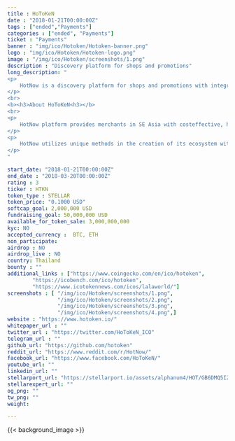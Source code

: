 ```yaml
---
title : HoToKeN
date : "2018-01-21T00:00:00Z"
tags : ["ended","Payments"]
categories : ["ended", "Payments"]
ticket : "Payments"
banner : "img/ico/Hotoken/Hotoken-banner.png"
logo : "img/ico/Hotoken/Hotoken-logo.png"
image : "/img/ico/Hotoken/screenshots/1.png"
description : "Discovery platform for shops and promotions"
long_description: "
<p>
	HotNow is a discovery platform for shops and promotions with integrated, in-app promotional offers. HotNow allows for merchants and brands to deliver exclusive promotions to nearby consumers, a subsidiary of Axion Ventures - a sucessful Asian PC and Mobile Games developer. With strategic partnership with Axion Games, revolutionalize the face of mobile promotion discovery platform into Gamified Network which have mission-based game features employing treasure hunting and territory conquering concepts, which represent some of the most successful genres. This will create a much richer and more engaging user experience on the app, which will result in greater economic benefits for each party within the network. For consumers, HoToKeN (HTKN) will be an access granting token to the best deals and promotions a business can offer. For businesses, it will be a means to explore the true price elasticity of their demand function. When the value of HTKN stabilizes, in the eyes of both the businesses and consumers, HTKN will be the dominant currency for all transactions in the network.
</p>
<br>
<b><h3>About HoToKeN<h3></b>
<br>
<p>
	HotNow platform provides merchants in SE Asia with costeffective, high-efficacy marketing tools, while encouraging merchants to transfer some of that value surplus to consumers of their goods an d services. Given the impact of blockchain and surrounding technologies, the inevitable evolution of HotNow is an expansion of its current real-time marketing app and platform into a token economy. Its unique location-based services (LBS) already generate profits and increase market exposure for partner merchants, and deliver value and great content to its users. The platform will become a network that ut lizes strict open source protocols, smart contracts, and (rapidly growi g ) developments in distributed l dger and other decentralized (permissioned) data structure solutions. As part of this next-step evolution of its proven business model, HotNow will transform into a gamified ecosystem based on a utilitarian access token (ERC-20 standard, symbol: HTKN) and micro-transactions. The HotNow token economy will reward its participants with HTKN for every economic activity they perform (every action made by buyers and sellers that keeps the HotNow ecosystem growing).
</p>
<p>
	HotNow utilizes unique methods in the creation of its ecosystem with an emphasis on mechanics found in “freemium” video games and other game mechanics that increase shop conversion rates and enhance consumer engagement. Other innovations include individually-tailored loyalty programs for cash-base d businesses and tools that enable merchants to create organizations and solve coordination problems such as creating shared loyalty programs and aggregating purchasing power. In addition, deep analysis of the spending history data of consumers can create “credit profiles” for individuals without financi l history to enable these consumers to access micro-loans.
</p>
"

start_date: "2018-01-21T00:00:00Z"
end_date : "2018-03-20T00:00:00Z"
rating : 3
ticker : HTKN
token_type : STELLAR
token_price: "0.1000 USD"
softcap_goal: 2,000,000 USD
fundraising_goal: 50,000,000 USD
available_for_token_sale: 3,000,000,000
kyc: NO 
accepted_currency :  BTC, ETH
non_participate: 
airdrop : NO
airdrop_live : NO
country: Thailand
bounty : ""
additional_links : ["https://www.coingecko.com/en/ico/hotoken",
        "https://icobench.com/ico/hotoken",
        "https://www.icotokennews.com/icos/lalaworld/"]
screenshots : [ "/img/ico/Hotoken/screenshots/1.png",
                "/img/ico/Hotoken/screenshots/2.png",
                "/img/ico/Hotoken/screenshots/3.png",
                "/img/ico/Hotoken/screenshots/4.png",]
website : "https://www.hotoken.io/"
whitepaper_url : ""
twitter_url : "https://twitter.com/HoToKeN_ICO"
telegram_url : ""
github_url: "https://github.com/hotoken"
reddit_url: "https://www.reddit.com/r/HotNow/"
facebook_url: "https://www.facebook.com/HoToKeN/"
youtube_url: ""
linkedin_url: ""
stellarport_url: "https://stellarport.io/assets/alphanum4/HOT/GB6DMQ5IZUPRRMNTPU4H5FX32DRYCZ447REBEQ32YGVPPGZI5MX4AHOT"
stellarexpert_url: ""
og_png: ""
tw_png: ""
weight: 

---
```



{{< background_image >}}
